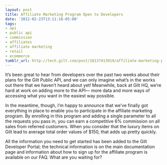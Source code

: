 ```yaml
---
layout: post
title: Affiliate Marketing Program Open to Developers
date: '2012-02-23T13:11:16-05:00'
tags:
- api
- public api
- commission
- affiliates
- affiliate marketing
- retail
- ecommerce
tumblr_url: http://tech.gilt.com/post/18137413919/affiliate-marketing-program-open-to-developers
---
```

It’s been great to hear from developers over the past two weeks about their plans for the Gilt Public API, and we can only imagine what’s in the works out there that we haven’t heard about yet! Meanwhile, back at Gilt HQ, we’re hard at work on adding more to the API— more data and more ways of accessing what you want in the easiest way possible.

In the meantime, though, I’m happy to announce that we’ve finally got everything in place to enable you to participate in the affiliate marketing program. By enrolling in this program and adding a single parameter to all the requests you pass in, you can earn a competitive 6% commission on all sales from referred customers. When you consider that the luxury items on Gilt lead to average total order values of $150, that adds up pretty quickly.



 

All the information you need to get started has been added to the Gilt Developer Portal; the technical information is on the main documentation page and information about how to sign up for the affiliate program is available on our FAQ. What are you waiting for?
